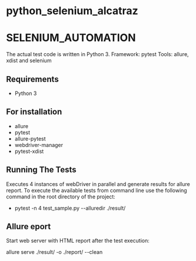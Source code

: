 # python_selenium_alcatraz

# SELENIUM_AUTOMATION

The actual test code is written in Python 3.
Framework: pytest
Tools: allure, xdist and selenium

## Requirements
* Python 3

## For installation
* allure
* pytest
* allure-pytest
* webdriver-manager
* pytest-xdist

## Running The Tests
Executes 4 instances of webDriver in parallel and generate results for allure report.
To execute the available tests from command line use the following command in the root directory of the project:

* pytest  -n 4 test_sample.py --alluredir ./result/

## Allure eport
Start web server with HTML report after the test execution:

allure serve ./result/ -o ./report/ --clean 
